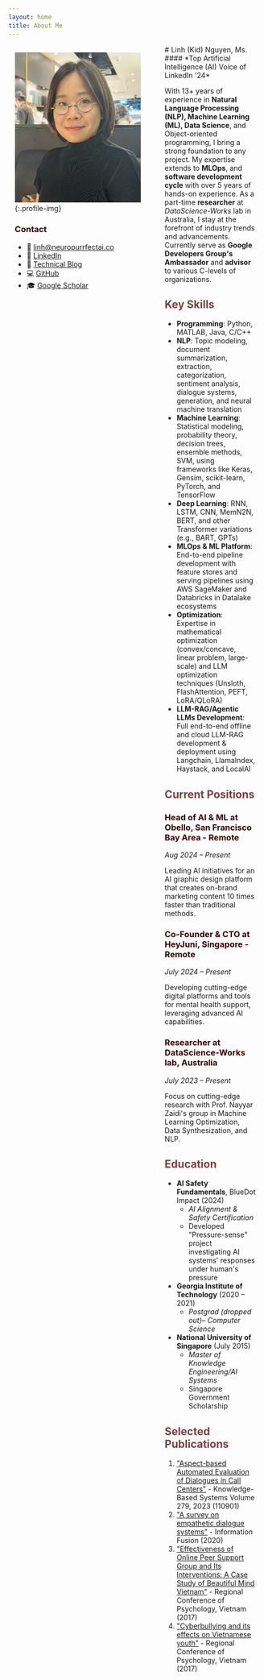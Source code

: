 ```yaml
---
layout: home
title: About Me
---
```

<style>
.wrapper {
    max-width: none !important;
    width: 95% !important;
}

.page-content {
    width: 100% !important;
    max-width: none !important;
    padding: 0 !important;
}

.profile-img {
    width: 95%;
    max-width: 250px;
    border-radius: 50%;
    margin-bottom: 1rem;
}

.main-content {
    flex: 1;
    min-width: 0;
    padding-right: 2rem;
}

.home {
    width: 100% !important;
    max-width: none !important;
}


h1 { color: #631919; }  /* Dark blue for main headers */
h2 { color: #7d3f3f; }  /* Light blue for subheaders */
h3 { color: #3a0000; }  /* Slate for smaller headers */


#about-me {
    color: #3a0000;
}

</style>
<div markdown="1" style="display: flex; gap: 3rem; width: 95%; margin: 0 auto;">
<div markdown="1" style="flex: 0 0 250px;">

![Khanh Linh Nguyen](/assets/img/IMG_5470.jpeg){:.profile-img}

### Contact
- 📧 [linh@neuropurrfectai.co](mailto:linh@neuropurrfectai.co)
- 🔗 [LinkedIn](https://linkedin.com/in/linhnguyenkhanh)
- 📝 [Technical Blog](https://neuropurrfectai.substack.com)
- 💻 [GitHub](https://github.com/linhkid)
- 🎓 [Google Scholar](https://t.ly/71Qvo)
</div>

<div markdown="1" style="flex: 1;">
# Linh (Kid) Nguyen, Ms.
#### *Top Artificial Intelligence (AI) Voice of LinkedIn '24*

With 13+ years of experience in **Natural Language Processing (NLP), Machine Learning (ML), Data Science**, and Object-oriented programming, I bring a strong foundation to any project. My expertise extends to **MLOps**, and **software development cycle** with over 5 years of hands-on experience. As a part-time **researcher** at *DataScience-Works* lab in Australia, I stay at the forefront of industry trends and advancements. Currently serve as **Google Developers Group's Ambassador** and **advisor** to various C-levels of organizations.

## Key Skills
- **Programming**: Python, MATLAB, Java, C/C++
- **NLP**: Topic modeling, document summarization, extraction, categorization, sentiment analysis, dialogue systems, generation, and neural machine translation
- **Machine Learning**: Statistical modeling, probability theory, decision trees, ensemble methods, SVM, using frameworks like Keras, Gensim, scikit-learn, PyTorch, and TensorFlow
- **Deep Learning**: RNN, LSTM, CNN, MemN2N, BERT, and other Transformer variations (e.g., BART, GPTs)
- **MLOps & ML Platform**: End-to-end pipeline development with feature stores and serving pipelines using AWS SageMaker and Databricks in Datalake ecosystems
- **Optimization**: Expertise in mathematical optimization (convex/concave, linear problem, large-scale) and LLM optimization techniques (Unsloth, FlashAttention, PEFT, LoRA/QLoRA)
- **LLM-RAG/Agentic LLMs Development**: Full end-to-end offline and cloud LLM-RAG development & deployment using Langchain, LlamaIndex, Haystack, and LocalAI

## Current Positions

### Head of AI & ML at Obello, San Francisco Bay Area - Remote
*Aug 2024 – Present*

Leading AI initiatives for an AI graphic design platform that creates on-brand marketing content 10 times faster than traditional methods.

### Co-Founder & CTO at HeyJuni, Singapore - Remote
*July 2024 – Present*

Developing cutting-edge digital platforms and tools for mental health support, leveraging advanced AI capabilities.

### Researcher at DataScience-Works lab, Australia
*July 2023 – Present*

Focus on cutting-edge research with Prof. Nayyar Zaidi's group in Machine Learning Optimization, Data Synthesization, and NLP.

## Education

- **AI Safety Fundamentals**, BlueDot Impact (2024)
  - *AI Alignment & Safety Certification*
  - Developed "Pressure-sense" project investigating AI systems' responses under human's pressure
- **Georgia Institute of Technology** (2020 – 2021)
  - *Postgrad (dropped out)– Computer Science*
- **National University of Singapore** (July 2015)
  - *Master of Knowledge Engineering/AI Systems*
  - Singapore Government Scholarship

## Selected Publications
1. ["Aspect-based Automated Evaluation of Dialogues in Call Centers"](https://www.sciencedirect.com/science/article/pii/S0950705123006512) - Knowledge-Based Systems Volume 279, 2023 (110901)
2. ["A survey on empathetic dialogue systems"](https://www.sciencedirect.com/science/article/abs/pii/S1566253520303092) - Information Fusion (2020)
3. ["Effectiveness of Online Peer Support Group and Its Interventions: A Case Study of Beautiful Mind Vietnam"](assets/docs/THE_EFFECTS_OF_SOCIAL_MEDIA_ON_YOUTH_DEV.pdf) - Regional Conference of Psychology, Vietnam (2017)
4. ["Cyberbullying and its effects on Vietnamese youth"](assets/docs/THE_EFFECTS_OF_SOCIAL_MEDIA_ON_YOUTH_DEV.pdf) - Regional Conference of Psychology, Vietnam (2017)
</div>

</div>

<div style="text-align: center; margin-top: 2rem;">

</div>

<style>
.profile-img {
    width: 100%;
    max-width: 250px;
    border-radius: 50%;
    margin-bottom: 1rem;
}

.container {
    width: 95%;
    margin: 0 auto;
}

.content {
    font-size: 16px;
    line-height: 1.6;
    max-width: none;
}

.main-content {
    flex: 1;
    min-width: 0;
    padding-right: 2rem;
}
</style>